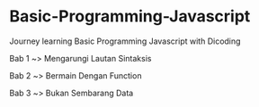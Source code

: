 # Basic-Programming-Javascript
<p> Journey learning Basic Programming Javascript with Dicoding </p>
<p> Bab 1 ~> Mengarungi Lautan Sintaksis </p>
<p> Bab 2 ~> Bermain Dengan Function </p>
<p> Bab 3 ~> Bukan Sembarang Data </p>
